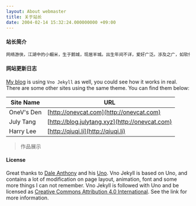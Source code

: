 ```yaml
---
layout: About webmaster
title: 关于站长
date: 2004-02-14 15:32:24.000000000 +09:00
---
```


#### 站长简介

```bash
网络游侠，江湖中的小蝦米，生于鹅城，现居羊城。出生年间不详，爱好广泛。涉及之广，如软件使用、设计、游泳、爬山、音乐等…

```

#### 网站更新日志

[My blog](http://onevcat.com) is using `Vno Jekyll` as well, you could see how it works in real. There are some other sites using the same theme. You can find them below:

| Site Name    | URL                                                |
| ------------ | ---------------------------------------------------|
| OneV's Den   | [http://onevcat.com](http://onevcat.com)           |
| July Tang    | [http://blog.julytang.xyz](http://onevcat.com)     |
| Harry Lee    | [http://qiuqi.li](http://qiuqi.li)                 |

> 作品展示

#### License

Great thanks to [Dale Anthony](https://github.com/daleanthony) and his [Uno](https://github.com/daleanthony/uno). Vno Jekyll is based on Uno, and contains a lot of modification on page layout, animation, font and some more things I can not remember. Vno Jekyll is followed with Uno and be licensed as [Creative Commons Attribution 4.0 International](http://creativecommons.org/licenses/by/4.0/). See the link for more information.
